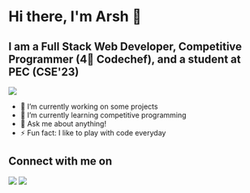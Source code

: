 # Hi there, I'm Arsh 👋

## I am a Full Stack Web Developer, Competitive Programmer (4🌟 Codechef), and a student at PEC (CSE'23)

<!--
**Arsh-Kashyap/Arsh-Kashyap** is a ✨ _special_ ✨ repository because its `README.md` (this file) appears on your GitHub profile.-->
<img src="https://github-readme-stats.vercel.app/api?color=blue&username=Arsh-Kashyap&count_private=true&show_icons=true&theme=algolia">

- 🔭 I’m currently working on some projects
- 🌱 I’m currently learning competitive programming
- 💬 Ask me about anything!
- ⚡ Fun fact: I like to play with code everyday

## Connect with me on
<a href="https://www.linkedin.com/in/arsh-kashyap/"><img src="https://img.icons8.com/fluent/48/000000/linkedin.png" style="max-width:100%;"></a> <a href="https://github.com/Arsh-Kashyap"><img src="https://img.icons8.com/fluent/48/000000/github.png" style="max-width:100%;"></a>
